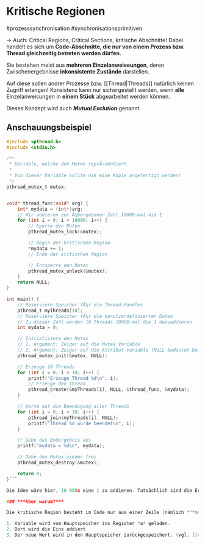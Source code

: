# Kritische Regionen
#prozesssynchronisation 
#synchronisationsprimitiven 

-> Auch: Critical Regions, Critical Sections, kritische Abschnitte!
Dabei handelt es sich um **Code-Abschnitte, die nur von einem Prozess bzw. Thread gleichzeitig betreten werden dürfen**.

Sie bestehen meist aus **mehreren Einzelanweiseungen**, deren Zwischenergebnisse **inkonsistente Zustände** darstellen.

Auf diese sollen andrer Prozesse bzw. [[Thread|Threads]] natürlich keinen Zugriff erlangen! Konsistenz kann nur sichergestellt werden, wenn **alle** Einzelanweisungen in **einem Stück** abgearbeitet werden können.

Dieses Konzept wird auch ***Mutual Exclution*** genannt.

## Anschauungsbeispiel

```c
#include <pthread.h>
#include <stdio.h>

/**
 * Variable, welche den Mutex reprÃ¤sentiert.
 *
 * Von dieser Variable sollte nie eine Kopie angefertigt werden!
 */
pthread_mutex_t mutex;


void* thread_func(void* arg) {
	int* mydata = (int*)arg;
	// Wir addieren zur Ã¼bergebenen Zahl 10000-mal die 1
	for (int i = 0; i < 10000; i++) {
		// Sperre den Mutex
		pthread_mutex_lock(&mutex);

		// Begin der kritischen Region
		*mydata += 1;
		// Ende der kritischen Region

		// Entsperre den Mutex
		pthread_mutex_unlock(&mutex);
	}
	return NULL;
}

int main() {
	// Reserviere Speicher fÃ¼r die Thread-Handles
	pthread_t myThreads[10];
	// Reserviere Speicher fÃ¼r die benutzerdefinierten Daten
	// Zu dieser Zahl werden 10 Threads 10000-mal die 1 dazuaddieren
	int mydata = 0;

	// Initialisiere den Mutex
	// 1. Argument: Zeiger auf die Mutex Variable
	// 2. Argument: Zeiger auf die Attribut-Variable (NULL bedeutet Default Attribute)
	pthread_mutex_init(&mutex, NULL);

	// Erzeuge 10 Threads
	for (int i = 0; i < 10; i++) {
		printf("Erzeuge Thread %d\n", i);
		// Erzeuge den Thread
		pthread_create(&myThreads[i], NULL, &thread_func, &mydata);
	}

	// Warte auf die Beendigung aller Threads
	for (int i = 0; i < 10; i++) {
		pthread_join(myThreads[i], NULL);
		printf("Thread %d wurde beendet\n", i);
	}

	// Gebe das Endergebnis aus
	printf("mydata = %d\n", mydata);

	// Gebe den Mutex wieder frei
	pthread_mutex_destroy(&mutex);

	return 0;
}```

Die Idee wäre hier, 10 000x eine 1 zu addieren. Tatsächlich sind die Ergebnisse beim Ausführen aber ziemlich **zufällig** -> fair bit of [[Race Conditions]]

### ***Aber warum?***

Die kritische Region besteht im Code nur aus einer Zeile (nämlich *"*mydata += 1;*"), tatsächlich aber aus drei Schritten:

1. Variable wird vom Hauptspeicher ins Register *a* geladen.
2. Dort wird die Eins addiert
3. Der neue Wert wird in den Hauptspeicher zurückgespeichert. (vgl. [[CPU#Load-Store Architektur|Load-Store Architektur bei CPUs]])

